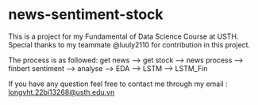 # news-sentiment-stock
This is a project for my Fundamental of Data Science Course at USTH. Special thanks to my teammate @luuly2110 for contribution in this project. 

The process is as followed: get news --> get stock --> news process --> finbert sentiment --> analyse --> EDA --> LSTM --> LSTM_Fin 

If you have any question feel free to contact me through my email : longvht.22bi13268@usth.edu.vn
